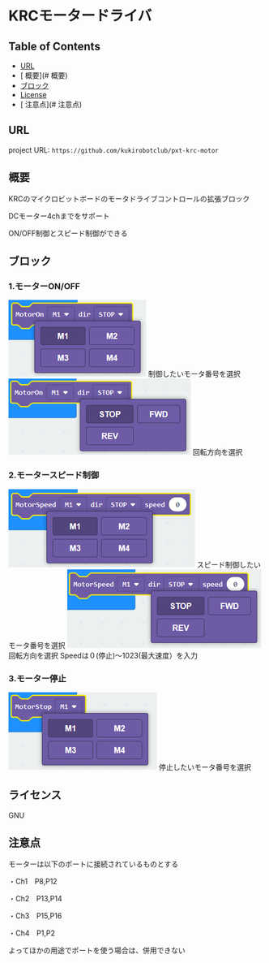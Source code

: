 # KRCモータードライバ

## Table of Contents

* [URL](#url)
* [ 概要](# 概要)
* [ブロック](#ブロック)
* [License](#license)
* [ 注意点](# 注意点)

## URL
project URL:  ```https://github.com/kukirobotclub/pxt-krc-motor```

## 概要
KRCのマイクロビットボードのモータドライブコントロールの拡張ブロック

DCモーター4chまでをサポート

ON/OFF制御とスピード制御ができる

## ブロック
### 1.モーターON/OFF
![image](KRCmotorOn01.png)
制御したいモータ番号を選択
![image](KRCmotorOn02.png)
回転方向を選択

### 2.モータースピード制御
![image](KRCmotorSpeed01.png)
スピード制御したいモータ番号を選択
![image](KRCmotorSpeed02.png)
回転方向を選択
Speedは０(停止)～1023(最大速度）を入力

### 3.モーター停止
![image](KRCmotorStop.png)
停止したいモータ番号を選択



## ライセンス

GNU

## 注意点

モーターは以下のポートに接続されているものとする

・Ch1　P8,P12

・Ch2　P13,P14

・Ch3　P15,P16

・Ch4　P1,P2

よってほかの用途でポートを使う場合は、併用できない